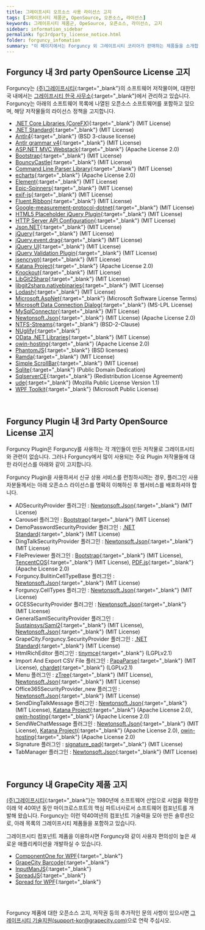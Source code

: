 ```yaml
---
title: 그레이프시티 오프소스 사용 라이선스 고지
tags: [그레이프시티 제품군, OpenSource, 오픈소스, 라이선스]
keywords: 그레이프시티 제품군, OpeSource, 오픈소스, 라이선스, 고지
sidebar: information_sidebar
permalink: fgc3rdparty_license_notice.html
folder: forguncy_infomation
summary: "이 페이지에서는 Forguncy 외 그레이프시티 코리아가 판매하는 제품들을 소개합니다. 확장성 있는 컴포넌트를 도입하여 빠르고 규격화된 소프트웨어 개발을 진행해 보세요."
---
```


<h2> Forguncy 내 3rd party OpenSource License 고지 </h2>

Forguncy는 [(주)그레이프시티](https://www.grapecity.com){:target="_blank"}의 소프트웨어 저작물이며, 대한민국 내에서는 [그레이프시티 한국 사무소](https://www.grapecity.co.kr){:target="_blank"}에서 관리하고 있습니다. Forguncy는 아래의 소프트웨어 목록에 나열된 오픈소스 소프트웨어를 포함하고 있으며, 해당 저작물들의 라이선스 정책을 고지합니다.

* [.NET Core Libraries (CoreFX)](https://github.com/dotnet/corefx/blob/master/LICENSE.TXT){:target="_blank"} (MIT License)
* [.NET Standard](https://github.com/dotnet/standard/blob/master/LICENSE.TXT){:target="_blank"} (MIT License)
* [Antlr4](https://github.com/antlr/antlr4/blob/master/LICENSE.txt){:target="_blank"} (BSD 3-clause license)
* [Antlr grammar v4](https://github.com/antlr/grammars-v4/blob/master/sql/tsql/TSqlParser.g4){:target="_blank"} (MIT License)
* [ASP.NET MVC Webstack](https://github.com/aspnet/AspNetWebStack/blob/master/LICENSE.txt){:target="_blank"} (Apache License 2.0)
* [Bootstrap](https://github.com/twbs/bootstrap/blob/main/LICENSE){:target="_blank"} (MIT License)
* [BouncyCastle](http://www.bouncycastle.org/licence.html){:target="_blank"} (MIT License)
* [Command Line Parser Library](https://archive.codeplex.com/?p=commandline){:target="_blank"} (MIT License)
* [echarts](https://github.com/apache/incubator-echarts/blob/master/LICENSE){:target="_blank"} (Apache License 2.0)
* [Element](https://github.com/ElemeFE/element/blob/dev/LICENSE){:target="_blank"} (MIT License)
* [Epic-Spinners](https://github.com/epicmaxco/epic-spinners/blob/master/LICENSE){:target="_blank"} (MIT License)
* [exif-js](https://github.com/exif-js/exif-js/blob/master/LICENSE.md){:target="_blank"} (MIT License)
* [Fluent.Ribbon](https://github.com/fluentribbon/Fluent.Ribbon/blob/develop/License.txt){:target="_blank"} (MIT License)
* [Google-measurement-protocol-dotnet](https://github.com/ion-sapoval/google-measurement-protocol-dotnet/blob/master/LICENSE.TXT){:target="_blank"} (MIT License)
* [HTML5 Placeholder jQuery Plugin](https://github.com/mathiasbynens/jquery-placeholder/blob/master/LICENSE.txt){:target="_blank"} (MIT License)
* [HTTP Server API Configuration](https://archive.codeplex.com/?p=httpsysmanager){:target="_blank"} (MIT License)
* [Json.NET](https://github.com/JamesNK/Newtonsoft.Json/blob/master/LICENSE.md){:target="_blank"} (MIT License)
* [jQuery](https://github.com/jquery/jquery/blob/master/LICENSE.txt){:target="_blank"} (MIT License)
* [jQuery.event.drag](http://threedubmedia.com/code/license){:target="_blank"} (MIT License)
* [jQuery UI](https://github.com/jquery/jquery-ui/blob/master/LICENSE.txt){:target="_blank"} (MIT License)
* [jQuery Validation Plugin](https://github.com/jquery-validation/jquery-validation/blob/master/LICENSE.md){:target="_blank"} (MIT License)
* [jsencrypt](https://github.com/travist/jsencrypt/blob/master/LICENSE.txt){:target="_blank"} (MIT License)
* [Katana Project](https://github.com/aspnet/AspNetKatana/blob/dev/LICENSE.txt){:target="_blank"} (Apache License 2.0)
* [Knockout](https://github.com/knockout/knockout/blob/master/LICENSE){:target="_blank"} (MIT License)
* [LibGit2Sharp](https://github.com/libgit2/libgit2sharp/blob/master/LICENSE.md){:target="_blank"} (MIT License)
* [libgit2sharp.nativebinaries](https://github.com/libgit2/libgit2sharp.nativebinaries/blob/master/LICENSE.md){:target="_blank"} (MIT License)
* [Lodash](https://github.com/lodash/lodash/blob/master/LICENSE){:target="_blank"} (MIT License)
* [Microsoft.AspNet](https://www.microsoft.com/web/webpi/eula/net_library_eula_ENU.htm){:target="_blank"} (Microsoft Software License Terms)
* [Microsoft Data Connection Dialog](https://www.nuget.org/packages/DataConnectionDialog){:target="_blank"} (MS-LPL License)
* [MySqlConnector](https://github.com/mysql-net/MySqlConnector/blob/master/LICENSE){:target="_blank"} (MIT License)
* [Newtonsoft.Json](https://licenses.nuget.org/MIT){:target="_blank"} (MIT License) (Apache License 2.0)
* [NTFS-Streams](https://github.com/RichardD2/NTFS-Streams/blob/master/legal/BSD-2-Clause.txt){:target="_blank"} (BSD-2-Clause)
* [NUglify](https://github.com/trullock/NUglify/blob/master/license.txt){:target="_blank"}
* [OData .NET Libraries](https://github.com/OData/odata.net/blob/ODataV4-6.x/LICENSE.txt){:target="_blank"} (MIT License)
* [owin-hosting](https://github.com/owin-contrib/owin-hosting/blob/master/LICENSE.txt){:target="_blank"} (Apache License 2.0)
* [PhantomJS](https://github.com/ariya/phantomjs/blob/master/LICENSE.BSD){:target="_blank"} (BSD licenses)
* [Ramda](https://github.com/ramda/ramda/blob/master/LICENSE.txt){:target="_blank"} (MIT License)
* [Simple ScrollBar](https://github.com/Grsmto/simplebar/blob/master/LICENSE){:target="_blank"} (MIT License)
* [Sqlite](https://www.sqlite.org/copyright.html){:target="_blank"} (Public Domain Dedication)
* [SqlserverCE](https://www.ip2location.com/ip2location_redistribution_license.pdf){:target="_blank"} (Redistribution License Agreement)
* [ude](https://github.com/errepi/ude){:target="_blank"} (Mozilla Public License Version 1.1)
* [WPF Toolkit](https://archive.codeplex.com/?p=wpf){:target="_blank"} (Microsoft Public License)

<br />

<h2>Forguncy Plugin 내 3rd Party OpenSource License 고지</h2>

Forguncy Plugin은 Forguncy를 사용하는 각 개인들이 만든 저작물로 그레이프시티와 관련이 없습니다. 그러나 Forguncy에서 많이 사용되는 주요 Plugin 저작물들에 대한 라이선스를 아래와 같이 고지합니다. 

Forguncy Plugin을 사용하셔서 신규 상용 서비스를 런칭하시려는 경우, 플러그인 사용자분들께서는 아래 오픈소스 라이선스를 명확히 이해하신 후 웹서비스를 배포하셔야 합니다.

* ADSecurityProvider 플러그인 : [Newtonsoft.Json](https://licenses.nuget.org/MIT){:target="_blank"} (MIT License)
* Carousel 플러그인 : [Bootstrap](https://github.com/twbs/bootstrap/blob/main/LICENSE){:target="_blank"} (MIT License)
* DemoPasswordSecurityProvider 플러그인 : [.NET Standard](https://github.com/dotnet/standard/blob/master/LICENSE.TXT){:target="_blank"} (MIT License)
* DingTalkSecurityProvider 플러그인 : [Newtonsoft.Json](https://licenses.nuget.org/MIT){:target="_blank"} (MIT License)
* FilePreviewer 플러그인 : [Bootstrap](https://github.com/twbs/bootstrap/blob/main/LICENSE){:target="_blank"} (MIT License), [TencentCOS](https://github.com/tencentyun/cos-js-sdk-v5/blob/master/LICENSE){:target="_blank"} (MIT License), [PDF.js](https://github.com/mozilla/pdf.js/blob/master/LICENSE){:target="_blank"} (Apache License 2.0)
* Forguncy.BulitinCellTypeBase 플러그인 : [Newtonsoft.Json](https://licenses.nuget.org/MIT){:target="_blank"} (MIT License)
* Forguncy.CellTypes 플러그인 : [Newtonsoft.Json](https://licenses.nuget.org/MIT){:target="_blank"} (MIT License)
* GCESSecurityProvider 플러그인 : [Newtonsoft.Json](https://licenses.nuget.org/MIT){:target="_blank"} (MIT License)
* GeneralSamlSecurityProvider 플러그인 : [Sustainsys/Saml2](https://github.com/Sustainsys/Saml2/blob/develop/LICENSE){:target="_blank"} (MIT License), [Newtonsoft.Json](https://licenses.nuget.org/MIT){:target="_blank"} (MIT License)
* GrapeCity.Forguncy.SecurityProvider 플러그인 : [.NET Standard](https://github.com/dotnet/standard/blob/master/LICENSE.TXT){:target="_blank"} (MIT License)
* HtmlRichEditor 플러그인 : [tinymce](https://github.com/tinymce/tinymce/blob/master/LICENSE.TXT){:target="_blank"} (LGPLv2.1)
* Import And Export CSV File 플러그인 : [PapaParse](https://github.com/mholt/PapaParse/blob/master/LICENSE){:target="_blank"} (MIT License), [chardet](https://github.com/chardet/chardet/blob/master/LICENSE){:target="_blank"} (LGPLv2.1)
* Menu 플러그인 : [zTree](https://github.com/zTree/zTree_v3){:target="_blank"} (MIT License), [Newtonsoft.Json](https://licenses.nuget.org/MIT){:target="_blank"} (MIT License)
* Office365SecurityProvider_new 플러그인 : [Newtonsoft.Json](https://licenses.nuget.org/MIT){:target="_blank"} (MIT License)
* SendDingTalkMessage 플러그인 : [Newtonsoft.Json](https://licenses.nuget.org/MIT){:target="_blank"} (MIT License), [Katana Project](https://github.com/aspnet/AspNetKatana/blob/dev/LICENSE.txt){:target="_blank"} (Apache License 2.0), [owin-hosting](https://github.com/owin-contrib/owin-hosting/blob/master/LICENSE.txt){:target="_blank"} (Apache License 2.0)
* SendWeChatMessage 플러그인 : [Newtonsoft.Json](https://licenses.nuget.org/MIT){:target="_blank"} (MIT License), [Katana Project](https://github.com/aspnet/AspNetKatana/blob/dev/LICENSE.txt){:target="_blank"} (Apache License 2.0), [owin-hosting](https://github.com/owin-contrib/owin-hosting/blob/master/LICENSE.txt){:target="_blank"} (Apache License 2.0)
* Signature 플러그인 : [signature_pad](){:target="_blank"} (MIT License)
* TabManager 플러그인 : [Newtonsoft.Json](https://licenses.nuget.org/MIT){:target="_blank"} (MIT License)

<!-- * [](){:target="_blank"} -->
<br />

<h2>Forguncy 내 GrapeCity 제품 고지</h2>

[(주)그레이프시티](https://www.grapecity.com){:target="_blank"}는 1980년에 소프트웨어 산업으로 사업을 확장한 이래 약 40여년 동안 마이크로스프트의 핵심 파트너사로서 소프트웨어 컴포넌트를 개발해 왔습니다. Forguncy는 이런 약40여년의 컴포넌트 기술력을 모아 만든 솔루션으로, 아래 목록의 그레이프시티 제품들을 포함하고 있습니다.

그레이프시티 컴포넌트 제품을 이용하시면 Forguncy와 같이 사용자 편의성이 높은 새로운 애플리케이션을 개발하실 수 있습니다.

* [ComponentOne for WPF](https://www.grapecity.co.kr/componentone-enterprise){:target="_blank"}
* [GrapeCity Barcode](https://www.grapecity.co.kr/componentone-wpf/controls/barcode){:target="_blank"}
* [InputManJS](https://www.grapecity.co.jp/developer/inputmanjs){:target="_blank"}
* [SpreadJS](https://www.grapecity.co.kr/spreadjs){:target="_blank"}
* [Spread for WPF](https://www.grapecity.co.kr/spreadstudio){:target="_blank"}

<br /><br />

Forguncy 제품에 대한 오픈소스 고지, 저작권 등의 추가적인 문의 사항이 있으시면 [그레이프시티 기술지원(support-kor@grapecity.com)](mailto:support-kor@grapecity.com)으로 연락 주십시오.
